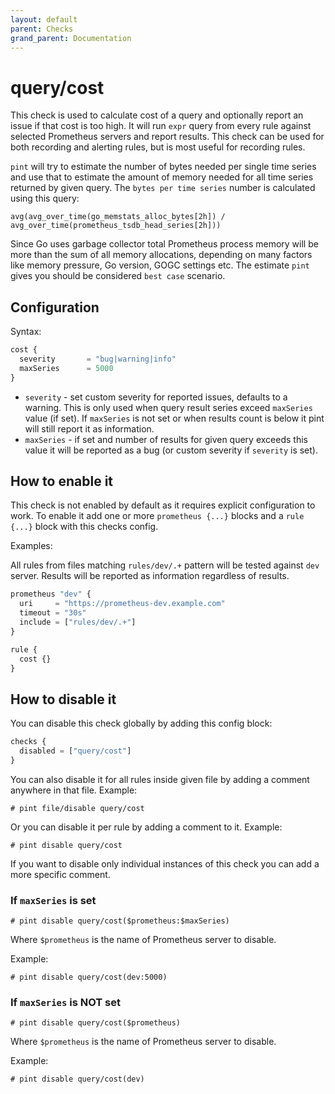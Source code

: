 ```yaml
---
layout: default
parent: Checks
grand_parent: Documentation
---
```


# query/cost

This check is used to calculate cost of a query and optionally report an issue
if that cost is too high. It will run `expr` query from every rule against
selected Prometheus servers and report results.
This check can be used for both recording and alerting rules, but is most
useful for recording rules.

`pint` will try to estimate the number of bytes needed per single time series
and use that to estimate the amount of memory needed for all time series
returned by given query.
The `bytes per time series` number is calculated using this query:

```
avg(avg_over_time(go_memstats_alloc_bytes[2h]) / avg_over_time(prometheus_tsdb_head_series[2h]))
```

Since Go uses garbage collector total Prometheus process memory will be more than the
sum of all memory allocations, depending on many factors like memory pressure,
Go version, GOGC settings etc. The estimate `pint` gives you should be considered
`best case` scenario.

## Configuration

Syntax:

```js
cost {
  severity       = "bug|warning|info"
  maxSeries      = 5000
}
```

- `severity` - set custom severity for reported issues, defaults to a warning.
  This is only used when query result series exceed `maxSeries` value (if set).
  If `maxSeries` is not set or when results count is below it pint will still
  report it as information.
- `maxSeries` - if set and number of results for given query exceeds this value
  it will be reported as a bug (or custom severity if `severity` is set).

## How to enable it

This check is not enabled by default as it requires explicit configuration
to work.
To enable it add one or more `prometheus {...}` blocks and a `rule {...}` block
with this checks config.

Examples:

All rules from files matching `rules/dev/.+` pattern will be tested against
`dev` server. Results will be reported as information regardless of results.

```js
prometheus "dev" {
  uri     = "https://prometheus-dev.example.com"
  timeout = "30s"
  include = ["rules/dev/.+"]
}

rule {
  cost {}
}
```

## How to disable it

You can disable this check globally by adding this config block:

```js
checks {
  disabled = ["query/cost"]
}
```

You can also disable it for all rules inside given file by adding
a comment anywhere in that file. Example:

`# pint file/disable query/cost`

Or you can disable it per rule by adding a comment to it. Example:

`# pint disable query/cost`

If you want to disable only individual instances of this check
you can add a more specific comment.

### If `maxSeries` is set

`# pint disable query/cost($prometheus:$maxSeries)`

Where `$prometheus` is the name of Prometheus server to disable.

Example:

`# pint disable query/cost(dev:5000)`

### If `maxSeries` is NOT set

`# pint disable query/cost($prometheus)`

Where `$prometheus` is the name of Prometheus server to disable.

Example:

`# pint disable query/cost(dev)`
